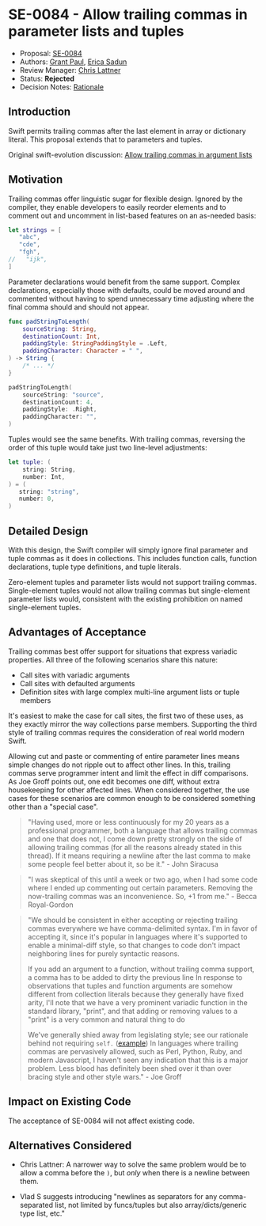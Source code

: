 # SE-0084 - Allow trailing commas in parameter lists and tuples

* Proposal: [SE-0084](0084-trailing-commas.md)
* Authors: [Grant Paul](https://github.com/grp), [Erica Sadun](https://github.com/erica)
* Review Manager: [Chris Lattner](https://github.com/lattner)
* Status: **Rejected**
* Decision Notes: [Rationale](https://forums.swift.org/t/rejected-se-0084-allow-trailing-commas-in-parameter-lists-and-tuples/2777)

## Introduction

Swift permits trailing commas after the last element in array or dictionary literal. This proposal extends that to parameters and tuples.

Original swift-evolution discussion: [Allow trailing commas in argument lists](https://forums.swift.org/t/draft-allow-trailing-commas-in-argument-lists/1729)


## Motivation

Trailing commas offer linguistic sugar for flexible design. Ignored by the compiler, they enable developers to easily reorder elements and to comment out and uncomment in list-based features on an as-needed basis:

```swift
let strings = [
   "abc",
   "cde",
   "fgh",
//   "ijk",
]
```

Parameter declarations would benefit from the same support. Complex declarations, especially those with defaults, could be moved around and commented without having to spend unnecessary time adjusting where the final comma should and should not appear.

```swift
func padStringToLength(
    sourceString: String,
    destinationCount: Int,
    paddingStyle: StringPaddingStyle = .Left,
    paddingCharacter: Character = " ",
) -> String {
    /* ... */
}

padStringToLength(
    sourceString: "source",
    destinationCount: 4,
    paddingStyle: .Right,
    paddingCharacter: "",
)
```

Tuples would see the same benefits. With trailing commas, reversing the order of this tuple would take just two line-level adjustments:

```swift
let tuple: (
    string: String,
    number: Int,
) = (
   string: "string",
   number: 0,
)
```


## Detailed Design

With this design, the Swift compiler will simply ignore final parameter and tuple commas as it does in collections. This includes function calls, function declarations, tuple type definitions, and tuple literals.

Zero-element tuples and parameter lists would not support trailing commas. Single-element tuples would not allow trailing commas but single-element parameter lists would, consistent with the existing prohibition on named single-element tuples.

## Advantages of Acceptance

Trailing commas best offer support for situations that express variadic properties. All three of the following scenarios share this nature:

* Call sites with variadic arguments
* Call sites with defaulted arguments
* Definition sites with large complex multi-line argument lists or tuple members

It's easiest to make the case for call sites, the first two of these uses, as they exactly mirror the way collections parse members. Supporting the third style of trailing commas requires the consideration of real world modern Swift. 

Allowing cut and paste or commenting of entire parameter lines means simple changes do not ripple out to affect other lines. In this, trailing commas serve programmer intent and limit the effect in diff comparisons. As Joe Groff points out, one edit becomes one diff, without extra housekeeping for other affected lines. When considered together, the use cases for these scenarios are common enough to be considered something other than a "special case".

> "Having used, more or less continuously for my 20 years as a professional programmer, both a language that allows trailing commas and one that does not, I come down pretty strongly on the side of allowing trailing commas (for all the reasons already stated in this thread). If it means requiring a newline after the last comma to make some people feel better about it, so be it."  - John Siracusa

> "I was skeptical of this until a week or two ago, when I had some code where I ended up commenting out certain parameters. Removing the now-trailing commas was an inconvenience. So, +1 from me." - Becca Royal-Gordon

> "We should be consistent in either accepting or rejecting trailing commas everywhere we have comma-delimited syntax. I'm in favor of accepting it, since it's popular in languages where it's supported to enable a minimal-diff style, so that changes to code don't impact neighboring lines for purely syntactic reasons.
>
> If you add an argument to a function, without trailing comma support, a comma has to be added to dirty the previous line In response to observations that tuples and function arguments are somehow different from collection literals because they generally have fixed arity, I'll note that we have a very prominent variadic function in the standard library, "print", and that adding or removing values to a "print" is a very common and natural thing to do
>
> We've generally shied away from legislating style; see our rationale behind not requiring `self.` ([example](https://forums.swift.org/t/rejected-se-0009-require-self-for-accessing-instance-members/930)) In languages where trailing commas are pervasively allowed, such as Perl, Python, Ruby, and modern Javascript, I haven't seen any indication that this is a major problem. Less blood has definitely been shed over it than over bracing style and other style wars." - Joe Groff

## Impact on Existing Code

The acceptance of SE-0084 will not affect existing code.

## Alternatives Considered

* Chris Lattner: A narrower way to solve the same problem would be to allow a comma before the `)`, but *only* when there is a newline between them.

* Vlad S suggests introducing "newlines as separators for any comma-separated list, not limited by funcs/tuples but also array/dicts/generic type list, etc."
